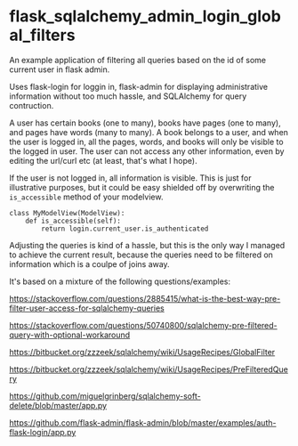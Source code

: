 # flask_sqlalchemy_admin_login_global_filters
An example application of filtering all queries based on the id of some current user in flask admin.

Uses flask-login for loggin in, flask-admin for displaying administrative information without too much hassle, and SQLAlchemy for query contruction.

A user has certain books (one to many), books have pages (one to many), and pages have words (many to many). A book belongs to a user, and when the user is logged in, all the pages, words, and books will only be visible to the logged in user. The user can not access any other information, even by editing the url/curl etc (at least, that's what I hope). 

If the user is not logged in, all information is visible. This is just for illustrative purposes, but it could be easy shielded off by overwriting the `is_accessible` method of your modelview.

    class MyModelView(ModelView):
        def is_accessible(self):
            return login.current_user.is_authenticated

Adjusting the queries is kind of a hassle, but this is the only way I managed to achieve the current result, because the queries need to be filtered on information which is a coulpe of joins away.

It's based on a mixture of the following questions/examples:

https://stackoverflow.com/questions/2885415/what-is-the-best-way-pre-filter-user-access-for-sqlalchemy-queries

https://stackoverflow.com/questions/50740800/sqlalchemy-pre-filtered-query-with-optional-workaround

https://bitbucket.org/zzzeek/sqlalchemy/wiki/UsageRecipes/GlobalFilter

https://bitbucket.org/zzzeek/sqlalchemy/wiki/UsageRecipes/PreFilteredQuery

https://github.com/miguelgrinberg/sqlalchemy-soft-delete/blob/master/app.py

https://github.com/flask-admin/flask-admin/blob/master/examples/auth-flask-login/app.py
